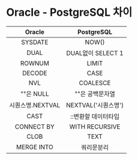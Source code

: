 # Oracle - PostgreSQL 차이
|Oracle|PostgreSQL|
|:---:|:---:|
|SYSDATE|NOW()|
|DUAL|DUAL없이 SELECT 1|
|ROWNUM|LIMIT|
|DECODE|CASE|
|NVL|COALESCE|
|""은 NULL|""은 공백문자열|
|시퀀스명.NEXTVAL|NEXTVAL('시퀀스명')|
|CAST|::변환할 데이터타입|
|CONNECT BY|WITH RECURSIVE|
|CLOB|TEXT|
|MERGE INTO|쿼리문분리|
